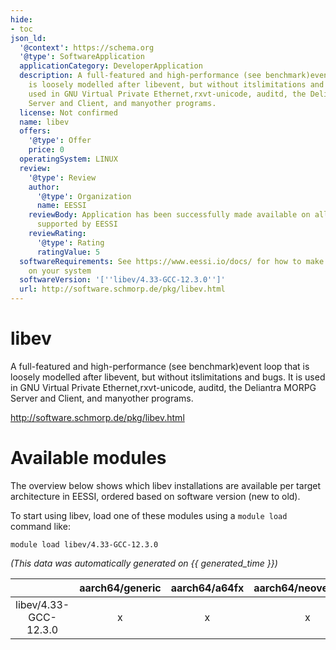```yaml
---
hide:
- toc
json_ld:
  '@context': https://schema.org
  '@type': SoftwareApplication
  applicationCategory: DeveloperApplication
  description: A full-featured and high-performance (see benchmark)event loop that
    is loosely modelled after libevent, but without itslimitations and bugs. It is
    used in GNU Virtual Private Ethernet,rxvt-unicode, auditd, the Deliantra MORPG
    Server and Client, and manyother programs.
  license: Not confirmed
  name: libev
  offers:
    '@type': Offer
    price: 0
  operatingSystem: LINUX
  review:
    '@type': Review
    author:
      '@type': Organization
      name: EESSI
    reviewBody: Application has been successfully made available on all architectures
      supported by EESSI
    reviewRating:
      '@type': Rating
      ratingValue: 5
  softwareRequirements: See https://www.eessi.io/docs/ for how to make EESSI available
    on your system
  softwareVersion: '[''libev/4.33-GCC-12.3.0'']'
  url: http://software.schmorp.de/pkg/libev.html
---
```


libev
=====


A full-featured and high-performance (see benchmark)event loop that is loosely modelled after libevent, but without itslimitations and bugs. It is used in GNU Virtual Private Ethernet,rxvt-unicode, auditd, the Deliantra MORPG Server and Client, and manyother programs.

http://software.schmorp.de/pkg/libev.html
# Available modules


The overview below shows which libev installations are available per target architecture in EESSI, ordered based on software version (new to old).

To start using libev, load one of these modules using a `module load` command like:

```shell
module load libev/4.33-GCC-12.3.0
```

*(This data was automatically generated on {{ generated_time }})*

| |aarch64/generic|aarch64/a64fx|aarch64/neoverse_n1|aarch64/neoverse_v1|aarch64/nvidia/grace|x86_64/generic|x86_64/amd/zen2|x86_64/amd/zen3|x86_64/amd/zen4|x86_64/intel/cascadelake|x86_64/intel/haswell|x86_64/intel/icelake|x86_64/intel/sapphirerapids|x86_64/intel/skylake_avx512|
| :---: | :---: | :---: | :---: | :---: | :---: | :---: | :---: | :---: | :---: | :---: | :---: | :---: | :---: | :---: |
|libev/4.33-GCC-12.3.0|x|x|x|x|x|x|x|x|x|x|x|x|x|x|
